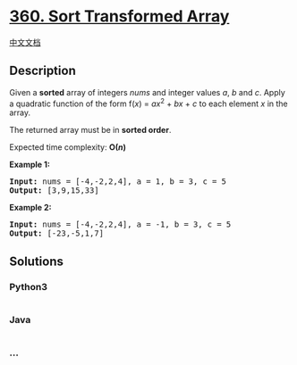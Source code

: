 # [360. Sort Transformed Array](https://leetcode.com/problems/sort-transformed-array)

[中文文档](/solution/0300-0399/0360.Sort%20Transformed%20Array/README.md)

## Description

<p>Given a <b>sorted</b> array of integers <i>nums</i> and integer values <i>a</i>, <i>b</i> and <i>c</i>. Apply a quadratic function of the form f(<i>x</i>) = <i>ax</i><sup>2</sup> + <i>bx</i> + <i>c</i> to each element <i>x</i> in the array.</p>

<p>The returned array must be in <b>sorted order</b>.</p>

<p>Expected time complexity: <b>O(<i>n</i>)</b></p>

<div>
<p><strong>Example 1:</strong></p>

<pre>
<strong>Input: </strong>nums = <span id="example-input-1-1">[-4,-2,2,4]</span>, a = <span id="example-input-1-2">1</span>, b = <span id="example-input-1-3">3</span>, c = <span id="example-input-1-4">5</span>
<strong>Output: </strong><span id="example-output-1">[3,9,15,33]</span>
</pre>

<div>
<p><strong>Example 2:</strong></p>

<pre>
<strong>Input: </strong>nums = <span id="example-input-2-1">[-4,-2,2,4]</span>, a = <span id="example-input-2-2">-1</span>, b = <span id="example-input-2-3">3</span>, c = <span id="example-input-2-4">5</span>
<strong>Output: </strong><span id="example-output-2">[-23,-5,1,7]</span>
</pre>
</div>
</div>

## Solutions

<!-- tabs:start -->

### **Python3**

```python

```

### **Java**

```java

```

### **...**

```

```

<!-- tabs:end -->
